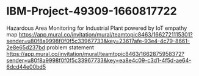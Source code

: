 # IBM-Project-49309-1660817722
Hazardous Area Monitoring for Industrial Plant powered by IoT
empathy map https://app.mural.co/invitation/mural/teamtopic8463/1662721115301?sender=u80f8a9998f0f0f5c33967733&key=23617afe-93e4-4c79-8661-2e8e65d237bd
problem statement https://app.mural.co/invitation/mural/teamtopic8463/1662875958372?sender=u80f8a9998f0f0f5c33967733&key=ea8e4c09-c3d1-4f5d-ae64-6dcd44e00bd5

